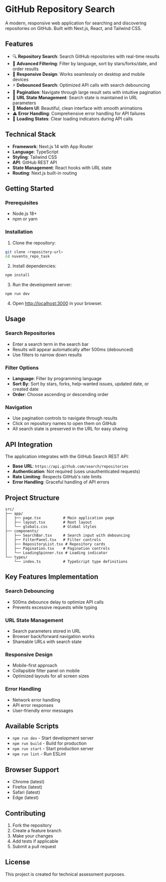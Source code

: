 # GitHub Repository Search

A modern, responsive web application for searching and discovering repositories on GitHub. Built with Next.js, React, and Tailwind CSS.

## Features

- 🔍 **Repository Search**: Search GitHub repositories with real-time results
- 🎯 **Advanced Filtering**: Filter by language, sort by stars/forks/date, and order results
- 📱 **Responsive Design**: Works seamlessly on desktop and mobile devices
- ⚡ **Debounced Search**: Optimized API calls with search debouncing
- 📄 **Pagination**: Navigate through large result sets with intuitive pagination
- 🔗 **URL State Management**: Search state is maintained in URL parameters
- 🎨 **Modern UI**: Beautiful, clean interface with smooth animations
- ⚠️ **Error Handling**: Comprehensive error handling for API failures
- 🔄 **Loading States**: Clear loading indicators during API calls

## Technical Stack

- **Framework**: Next.js 14 with App Router
- **Language**: TypeScript
- **Styling**: Tailwind CSS
- **API**: GitHub REST API
- **State Management**: React hooks with URL state
- **Routing**: Next.js built-in routing

## Getting Started

### Prerequisites

- Node.js 18+ 
- npm or yarn

### Installation

1. Clone the repository:
```bash
git clone <repository-url>
cd nuvento_repo_task
```

2. Install dependencies:
```bash
npm install
```

3. Run the development server:
```bash
npm run dev
```

4. Open [http://localhost:3000](http://localhost:3000) in your browser.

## Usage

### Search Repositories
- Enter a search term in the search bar
- Results will appear automatically after 500ms (debounced)
- Use filters to narrow down results

### Filter Options
- **Language**: Filter by programming language
- **Sort By**: Sort by stars, forks, help-wanted issues, updated date, or created date
- **Order**: Choose ascending or descending order

### Navigation
- Use pagination controls to navigate through results
- Click on repository names to open them on GitHub
- All search state is preserved in the URL for easy sharing

## API Integration

The application integrates with the GitHub Search REST API:
- **Base URL**: `https://api.github.com/search/repositories`
- **Authentication**: Not required (uses unauthenticated requests)
- **Rate Limiting**: Respects GitHub's rate limits
- **Error Handling**: Graceful handling of API errors

## Project Structure

```
src/
├── app/
│   ├── page.tsx          # Main application page
│   ├── layout.tsx        # Root layout
│   └── globals.css       # Global styles
├── components/
│   ├── SearchBar.tsx     # Search input with debouncing
│   ├── FilterPanel.tsx   # Filter controls
│   ├── RepositoryList.tsx # Repository cards
│   ├── Pagination.tsx    # Pagination controls
│   └── LoadingSpinner.tsx # Loading indicator
└── types/
    └── index.ts          # TypeScript type definitions
```

## Key Features Implementation

### Search Debouncing
- 500ms debounce delay to optimize API calls
- Prevents excessive requests while typing

### URL State Management
- Search parameters stored in URL
- Browser back/forward navigation works
- Shareable URLs with search state

### Responsive Design
- Mobile-first approach
- Collapsible filter panel on mobile
- Optimized layouts for all screen sizes

### Error Handling
- Network error handling
- API error responses
- User-friendly error messages

## Available Scripts

- `npm run dev` - Start development server
- `npm run build` - Build for production
- `npm run start` - Start production server
- `npm run lint` - Run ESLint

## Browser Support

- Chrome (latest)
- Firefox (latest)
- Safari (latest)
- Edge (latest)

## Contributing

1. Fork the repository
2. Create a feature branch
3. Make your changes
4. Add tests if applicable
5. Submit a pull request

## License

This project is created for technical assessment purposes.
